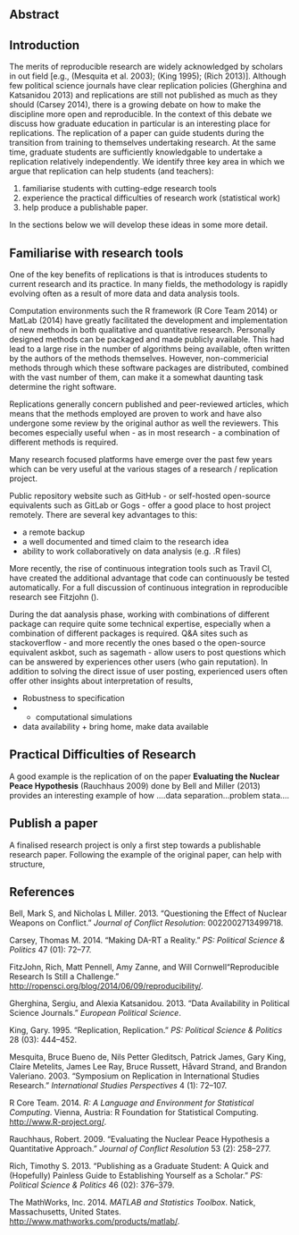 Abstract
--------

Introduction
------------

The merits of reproducible research are widely acknowledged by scholars
in out field [e.g., (Mesquita et al. 2003); (King 1995); (Rich 2013)].
Although few political science journals have clear replication policies
(Gherghina and Katsanidou 2013) and replications are still not published
as much as they should (Carsey 2014), there is a growing debate on how
to make the discipline more open and reproducible. In the context of
this debate we discuss how graduate education in particular is an
interesting place for replications. The replication of a paper can guide
students during the transition from training to themselves undertaking
research. At the same time, graduate students are sufficiently
knowledgable to undertake a replication relatively independently. We
identify three key area in which we argue that replication can help
students (and teachers):

1.  familiarise students with cutting-edge research tools
2.  experience the practical difficulties of research work (statistical
    work)
3.  help produce a publishable paper.

In the sections below we will develop these ideas in some more detail.

Familiarise with research tools
-------------------------------

One of the key benefits of replications is that is introduces students
to current research and its practice. In many fields, the methodology is
rapidly evolving often as a result of more data and data analysis tools.

Computation environments such the R framework (R Core Team 2014) or
MatLab (2014) have greatly facilitated the development and
implementation of new methods in both qualitative and quantitative
research. Personally designed methods can be packaged and made publicly
available. This had lead to a large rise in the number of algorithms
being available, often written by the authors of the methods themselves.
However, non-commericial methods through which these software packages
are distributed, combined with the vast number of them, can make it a
somewhat daunting task determine the right software.

Replications generally concern published and peer-reviewed articles,
which means that the methods employed are proven to work and have also
undergone some review by the original author as well the reviewers. This
becomes especially useful when - as in most research - a combination of
different methods is required.

Many research focused platforms have emerge over the past few years
which can be very useful at the various stages of a research /
replication project.

Public repository website such as GitHub - or self-hosted open-source
equivalents such as GitLab or Gogs - offer a good place to host project
remotely. There are several key advantages to this:

-   a remote backup
-   a well documented and timed claim to the research idea
-   ability to work collaboratively on data analysis (e.g. .R files)

More recently, the rise of continuous integration tools such as Travil
CI, have created the additional advantage that code can continuously be
tested automatically. For a full discussion of continuous integration in
reproducible research see Fitzjohn ().

During the dat aanalysis phase, working with combinations of different
package can require quite some technical expertise, especially when a
combination of different packages is required. Q&A sites such as
stackoverflow - and more recently the ones based o the open-source
equivalent askbot, such as sagemath - allow users to post questions
which can be answered by experiences other users (who gain reputation).
In addition to solving the direct issue of user posting, experienced
users often offer other insights about interpretation of results,

-   Robustness to specification
-   -   computational simulations
-   data availability + bring home, make data available

Practical Difficulties of Research
----------------------------------

A good example is the replication of on the paper **Evaluating the
Nuclear Peace Hypothesis** (Rauchhaus 2009) done by Bell and Miller
(2013) provides an interesting example of how ....data
separation...problem stata....

Publish a paper
---------------

A finalised research project is only a first step towards a publishable
research paper. Following the example of the original paper, can help
with structure,

References
----------

Bell, Mark S, and Nicholas L Miller. 2013. “Questioning the Effect of
Nuclear Weapons on Conflict.” *Journal of Conflict Resolution*:
0022002713499718.

Carsey, Thomas M. 2014. “Making DA-RT a Reality.” *PS: Political Science
& Politics* 47 (01): 72–77.

FitzJohn, Rich, Matt Pennell, Amy Zanne, and Will Cornwell“Reproducible
Research Is Still a Challenge.”
<http://ropensci.org/blog/2014/06/09/reproducibility/>.

Gherghina, Sergiu, and Alexia Katsanidou. 2013. “Data Availability in
Political Science Journals.” *European Political Science*.

King, Gary. 1995. “Replication, Replication.” *PS: Political Science &
Politics* 28 (03): 444–452.

Mesquita, Bruce Bueno de, Nils Petter Gleditsch, Patrick James, Gary
King, Claire Metelits, James Lee Ray, Bruce Russett, Håvard Strand, and
Brandon Valeriano. 2003. “Symposium on Replication in International
Studies Research.” *International Studies Perspectives* 4 (1): 72–107.

R Core Team. 2014. *R: A Language and Environment for Statistical
Computing*. Vienna, Austria: R Foundation for Statistical Computing.
<http://www.R-project.org/>.

Rauchhaus, Robert. 2009. “Evaluating the Nuclear Peace Hypothesis a
Quantitative Approach.” *Journal of Conflict Resolution* 53 (2):
258–277.

Rich, Timothy S. 2013. “Publishing as a Graduate Student: A Quick and
(Hopefully) Painless Guide to Establishing Yourself as a Scholar.” *PS:
Political Science & Politics* 46 (02): 376–379.

The MathWorks, Inc. 2014. *MATLAB and Statistics Toolbox*. Natick,
Massachusetts, United States.
<http://www.mathworks.com/products/matlab/>.
